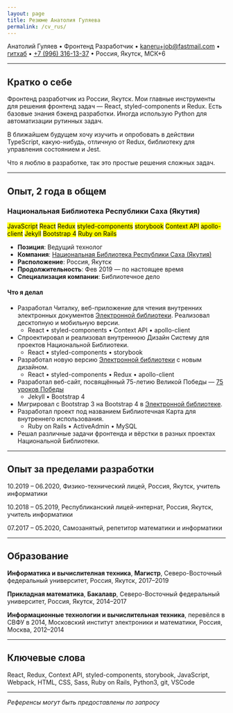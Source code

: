 ```yaml
---
layout: page
title: Резюме Анатолия Гуляева
permalink: /cv_rus/
---
```


Анатолий Гуляев • Фронтенд Разработчик • [kaneru+job@fastmail.com](mailto:kaneru+job@fastmail.com) • [гитхаб](https://github.com/kaneru) • [+7 (996) 316-13-37](tel:+79963161337) • Россия, Якутск, МСК+6

---

## Кратко о себе

Фронтенд разработчик из России, Якутск. Мои главные инструменты для решения фронтенд задач — React, styled-components и Redux. Есть базовые знания бэкенд разработки. Иногда использую Python для автоматизации рутинных задач.

В ближайшем будущем хочу изучить и опробовать в действии TypeScript, какую-нибудь, отличную от Redux, библиотеку для управления состоянием и Jest.

Что я люблю в разработке, так это простые решения сложных задач.

---

## Опыт, 2 года в общем

### Национальная Библиотека Республики Саха (Якутия)

<aside>
  <mark>JavaScript</mark>
  <mark>React</mark>
  <mark>Redux</mark>
  <mark>styled-components</mark>
  <mark>storybook</mark>
  <mark>Context API</mark>
  <mark>apollo-client</mark>
  <mark>Jekyll</mark>
  <mark>Bootstrap 4</mark>
  <mark>Ruby on Rails</mark>
</aside>

- **Позиция**: Ведущий технолог
- **Компания**: [Национальная Библиотека Республики Саха (Якутия)](https://nlrs.ru)
- **Расположение**: Россия, Якутск
- **Продолжительность**: Фев 2019 — по настоящее время
- **Специализация компании**: Библиотечное дело

#### Что я делал

- Разработал Читалку, веб-приложение для чтения внутренних электронных документов [Электронной библиотеки](https://e.nlrs.ru). Реализовал десктопную и мобильную версии.
  - React • styled-components • Context API • apollo-client
- Спроектировал и реализовал внутреннюю Дизайн Систему для проектов Национальной Библиотеки.
  - React • styled-components • storybook
- Разработал новую версию [Электронной библиотеки](https://e.nlrs.ru) с новым дизайном.
  - React • styled-components • Redux • apollo-client
- Разработал веб-сайт, посвящённый 75-летию Великой Победы — [75 уроков Победы](https://pobeda.nlrs.ru)
  - Jekyll • Bootstrap 4
- Мигрировал с Bootstrap 3 на Bootstrap 4 в [Электронной библиотеке](https://e.nlrs.ru).
- Разработал проект под названием Библиотечная Карта для внутреннего использования.
  - Ruby on Rails • ActiveAdmin • MySQL
- Решал различные задачи фронтенда и вёрстки в разных проектах Национальной Библиотеки.

---

## Опыт за пределами разработки

10.2019 – 06.2020, Физико-технический лицей, Россия, Якутск, учитель информатики

10.2018 – 05.2019, Республиканский лицей-интернат, Россия, Якутск, учитель информатики

07.2017 – 05.2020, Самозанятый, репетитор математики и информатики

---

## Образование

**Информатика и вычислителная техника**, **Магистр**,
Северо-Восточный федеральный университет, Россия, Якутск, 2017–2019

**Прикладная математика**, **Бакалавр**,
Северо-Восточный федеральный университет, Россия, Якутск, 2014–2017

**Информационные технологии и вычислительная техника**, перевёлся в СВФУ в 2014,
Московский институт электроники и математики, Россия, Москва, 2012–2014

---

## Ключевые слова

React, Redux, Context API, styled-components, storybook, JavaScript, Webpack, HTML, CSS, Sass, Ruby on Rails, Python3, git, VSCode

---

*Референсы могут быть предоставлены по запросу*

